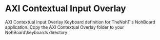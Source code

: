 # AXI Contextual Input Overlay
AXI Contextual Input Overlay Keyboard definition for TheNohT's NohBoard application.
Copy the AXI Contextual Overlay folder to your NohBoard\keyboards directory
